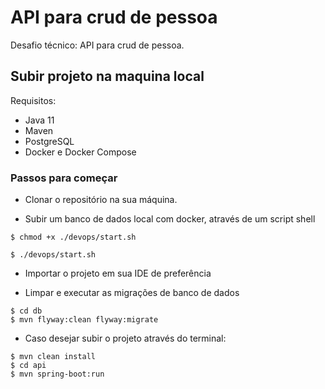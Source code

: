 # API para crud de pessoa

Desafio técnico: API para crud de pessoa.

## Subir projeto na maquina local

Requisitos:

- Java 11
- Maven
- PostgreSQL
- Docker e Docker Compose

### Passos para começar

- Clonar o repositório na sua máquina.

- Subir um banco de dados local com docker, através de um script shell

```shell script
$ chmod +x ./devops/start.sh

$ ./devops/start.sh
```

- Importar o projeto em sua IDE de preferência

- Limpar e executar as migrações de banco de dados

```shell script
$ cd db
$ mvn flyway:clean flyway:migrate
```

- Caso desejar subir o projeto através do terminal:

```shell script
$ mvn clean install
$ cd api
$ mvn spring-boot:run
```
